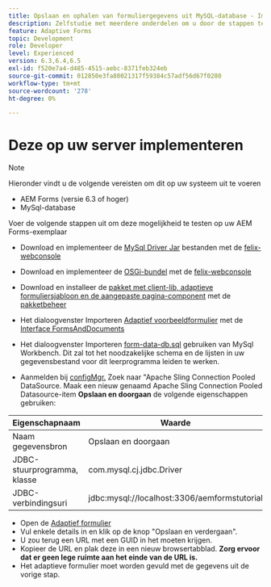 ```yaml
---
title: Opslaan en ophalen van formuliergegevens uit MySQL-database - Implementeren
description: Zelfstudie met meerdere onderdelen om u door de stappen te laten lopen die nodig zijn voor het opslaan en ophalen van formuliergegevens
feature: Adaptive Forms
topic: Development
role: Developer
level: Experienced
version: 6.3,6.4,6.5
exl-id: f520e7a4-d485-4515-aebc-8371feb324eb
source-git-commit: 012850e3fa80021317f59384c57adf56d67f0280
workflow-type: tm+mt
source-wordcount: '278'
ht-degree: 0%

---
```


# Deze op uw server implementeren

>[!NOTE]
>
>Hieronder vindt u de volgende vereisten om dit op uw systeem uit te voeren
>
>* AEM Forms (versie 6.3 of hoger)
>* MySql-database


Voer de volgende stappen uit om deze mogelijkheid te testen op uw AEM Forms-exemplaar

* Download en implementeer de [MySql Driver Jar](assets/mysqldriver.jar) bestanden met de [felix-webconsole](http://localhost:4502/system/console/bundles)
* Download en implementeer de [OSGi-bundel](assets/SaveAndContinue.SaveAndContinue.core-1.0-SNAPSHOT.jar) met de [felix-webconsole](http://localhost:4502/system/console/bundles)
* Download en installeer de [pakket met client-lib, adaptieve formuliersjabloon en de aangepaste pagina-component](assets/store-and-fetch-af-with-data.zip) met de [pakketbeheer](http://localhost:4502/crx/packmgr/index.jsp)
* Het dialoogvenster Importeren [Adaptief voorbeeldformulier](assets/sample-adaptive-form.zip) met de [Interface FormsAndDocuments](http://localhost:4502/aem/forms.html/content/dam/formsanddocuments)

* Het dialoogvenster Importeren [form-data-db.sql](assets/form-data-db.sql) gebruiken van MySql Workbench. Dit zal tot het noodzakelijke schema en de lijsten in uw gegevensbestand voor dit leerprogramma leiden te werken.
* Aanmelden bij [configMgr.](http://localhost:4502/system/console/configMgr) Zoek naar &quot;Apache Sling Connection Pooled DataSource. Maak een nieuw genaamd Apache Sling Connection Pooled Datasource-item **Opslaan en doorgaan** de volgende eigenschappen gebruiken:

| Eigenschapnaam | Waarde |
| ------------------------|---------------------------------------|
| Naam gegevensbron | Opslaan en doorgaan |
| JDBC-stuurprogramma, klasse | com.mysql.cj.jdbc.Driver |
| JDBC-verbindingsuri | jdbc:mysql://localhost:3306/aemformstutorial |

* Open de [Adaptief formulier](http://localhost:4502/content/dam/formsanddocuments/demostoreandretrieveformdata/jcr:content?wcmmode=disabled)
* Vul enkele details in en klik op de knop &quot;Opslaan en verdergaan&quot;.
* U zou terug een URL met een GUID in het moeten krijgen.
* Kopieer de URL en plak deze in een nieuw browsertabblad. **Zorg ervoor dat er geen lege ruimte aan het einde van de URL is.**
* Het adaptieve formulier moet worden gevuld met de gegevens uit de vorige stap.

